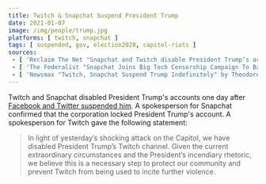 ```yaml
---
title: Twitch & Snapchat Suspend President Trump
date: 2021-01-07
image: /img/people/trump.jpg
platforms: [ twitch, snapchat ]
tags: [ suspended, gov, election2020, capitol-riots ]
sources:
 - [ 'Reclaim The Net "Snapchat and Twitch disable President Trump’s accounts" by Christina Maas (7 Jan 2021)', 'https://reclaimthenet.org/snapchat-and-twitch-disable-president-trumps-accounts/' ]
 - [ 'The Federalist "Snapchat Joins Big Tech Censorship Campaign To Ban President Trump" by Jordan Davidson (7 Jan 2021)', 'https://thefederalist.com/2021/01/07/snapchat-joins-big-tech-censorship-campaign-to-ban-president-trump/' ]
 - [ 'Newsmax "Twitch, Snapchat Suspend Trump Indefinitely" by Theodore Bunker (7 Jan 2021)', 'https://archive.is/nlQec' ]
---
```


Twitch and Snapchat disabled President Trump's accounts one day after [Facebook
and Twitter suspended him](/events/twitter-facebook-suspend-trump/). A
spokesperson for Snapchat confirmed that the corporation locked President
Trump's account. A spokesperson for Twitch gave the following statement:

> In light of yesterday’s shocking attack on the Capitol, we have disabled
> President Trump’s Twitch channel. Given the current extraordinary
> circumstances and the President’s incendiary rhetoric, we believe this is a
> necessary step to protect our community and prevent Twitch from being used to
> incite further violence.
